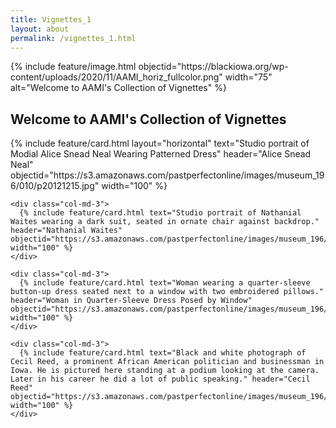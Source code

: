 ```yaml
---
title: Vignettes_1
layout: about
permalink: /vignettes_1.html
---
```


<div class="container">
  {% include feature/image.html objectid="https://blackiowa.org/wp-content/uploads/2020/11/AAMI_horiz_fullcolor.png" width="75" alt="Welcome to AAMI's Collection of Vignettes" %}


  <h2>Welcome to AAMI's Collection of Vignettes</h2>


  <div class="row"> <!-- Added a row for horizontal layout -->
    <div class="col-md-3"> <!-- Adjusted column size for cards -->
      {% include feature/card.html layout="horizontal" text="Studio portrait of Modial Alice Snead Neal Wearing Patterned Dress" header="Alice Snead Neal" objectid="https://s3.amazonaws.com/pastperfectonline/images/museum_196/010/p20121215.jpg" width="100" %}
    </div>
    
    <div class="col-md-3">
      {% include feature/card.html text="Studio portrait of Nathanial Waites wearing a dark suit, seated in ornate chair against backdrop." header="Nathanial Waites" objectid="https://s3.amazonaws.com/pastperfectonline/images/museum_196/010/p20121220.jpg" width="100" %}
    </div>
    
    <div class="col-md-3">
      {% include feature/card.html text="Woman wearing a quarter-sleeve button-up dress seated next to a window with two embroidered pillows." header="Woman in Quarter-Sleeve Dress Posed by Window" objectid="https://s3.amazonaws.com/pastperfectonline/images/museum_196/018/p20127618.jpg" width="100" %}
    </div>
    
    <div class="col-md-3">
      {% include feature/card.html text="Black and white photograph of Cecil Reed, a prominent African American politician and businessman in Iowa. He is pictured here standing at a podium looking at the camera. Later in his career he did a lot of public speaking." header="Cecil Reed" objectid="https://s3.amazonaws.com/pastperfectonline/images/museum_196/008/p2011066.jpg" width="100" %}
    </div>
  </div>
</div>
